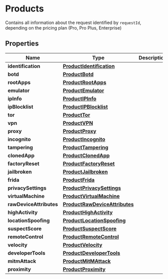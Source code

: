 

# Products

Contains all information about the request identified by `requestId`, depending on the pricing plan (Pro, Pro Plus, Enterprise)

## Properties

| Name | Type | Description | Notes |
|------------ | ------------- | ------------- | -------------|
|**identification** | [**ProductIdentification**](ProductIdentification.md) |  |  [optional] |
|**botd** | [**ProductBotd**](ProductBotd.md) |  |  [optional] |
|**rootApps** | [**ProductRootApps**](ProductRootApps.md) |  |  [optional] |
|**emulator** | [**ProductEmulator**](ProductEmulator.md) |  |  [optional] |
|**ipInfo** | [**ProductIPInfo**](ProductIPInfo.md) |  |  [optional] |
|**ipBlocklist** | [**ProductIPBlocklist**](ProductIPBlocklist.md) |  |  [optional] |
|**tor** | [**ProductTor**](ProductTor.md) |  |  [optional] |
|**vpn** | [**ProductVPN**](ProductVPN.md) |  |  [optional] |
|**proxy** | [**ProductProxy**](ProductProxy.md) |  |  [optional] |
|**incognito** | [**ProductIncognito**](ProductIncognito.md) |  |  [optional] |
|**tampering** | [**ProductTampering**](ProductTampering.md) |  |  [optional] |
|**clonedApp** | [**ProductClonedApp**](ProductClonedApp.md) |  |  [optional] |
|**factoryReset** | [**ProductFactoryReset**](ProductFactoryReset.md) |  |  [optional] |
|**jailbroken** | [**ProductJailbroken**](ProductJailbroken.md) |  |  [optional] |
|**frida** | [**ProductFrida**](ProductFrida.md) |  |  [optional] |
|**privacySettings** | [**ProductPrivacySettings**](ProductPrivacySettings.md) |  |  [optional] |
|**virtualMachine** | [**ProductVirtualMachine**](ProductVirtualMachine.md) |  |  [optional] |
|**rawDeviceAttributes** | [**ProductRawDeviceAttributes**](ProductRawDeviceAttributes.md) |  |  [optional] |
|**highActivity** | [**ProductHighActivity**](ProductHighActivity.md) |  |  [optional] |
|**locationSpoofing** | [**ProductLocationSpoofing**](ProductLocationSpoofing.md) |  |  [optional] |
|**suspectScore** | [**ProductSuspectScore**](ProductSuspectScore.md) |  |  [optional] |
|**remoteControl** | [**ProductRemoteControl**](ProductRemoteControl.md) |  |  [optional] |
|**velocity** | [**ProductVelocity**](ProductVelocity.md) |  |  [optional] |
|**developerTools** | [**ProductDeveloperTools**](ProductDeveloperTools.md) |  |  [optional] |
|**mitmAttack** | [**ProductMitMAttack**](ProductMitMAttack.md) |  |  [optional] |
|**proximity** | [**ProductProximity**](ProductProximity.md) |  |  [optional] |



